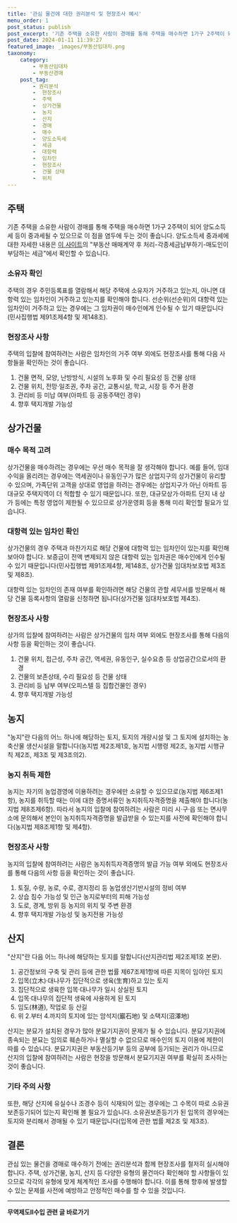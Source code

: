 ```yaml
---
title: '관심 물건에 대한 권리분석 및 현장조사 예시'
menu_order: 1
post_status: publish
post_excerpt: '기존 주택을 소유한 사람이 경매를 통해 주택을 매수하면 1가구 2주택이 되어 양도소득세 등이 중과세될 수 있으므로 이 점을 염두에 두는 것이 좋습니다. 양도소득세 중과세에 대한 자세한 내용은  이 사이트  https   www.easylaw.go.kr 의  부동산 매매계약 후 처리 각종세금납부하기 매도인이 부담하는 세금 에서 확인할 수 있습니다.'
post_date: 2024-01-11 11:39:27
featured_image: _images/부동산임대차.png
taxonomy:
    category:
        - 부동산임대차
        - 부동산경매
    post_tag:
        - 권리분석
        -  현장조사
        -  주택
        -  상가건물
        -  농지
        -  산지
        -  경매
        -  매수
        -  양도소득세
        -  세금
        -  대항력
        -  임차인
        -  현장조사
        -  건물 상태
        -  위치
---
```



## 주택

기존 주택을 소유한 사람이 경매를 통해 주택을 매수하면 1가구 2주택이 되어 양도소득세 등이 중과세될 수 있으므로 이 점을 염두에 두는 것이 좋습니다. 양도소득세 중과세에 대한 자세한 내용은 [이 사이트](https://www.easylaw.go.kr)의 "부동산 매매계약 후 처리-각종세금납부하기-매도인이 부담하는 세금"에서 확인할 수 있습니다.

### 소유자 확인

주택의 경우 주민등록표를 열람해서 해당 주택에 소유자가 거주하고 있는지, 아니면 대항력 있는 임차인이 거주하고 있는지를 확인해야 합니다. 선순위(선순위)의 대항력 있는 임차인이 거주하고 있는 경우에는 그 임차권이 매수인에게 인수될 수 있기 때문입니다(민사집행법 제91조제4항 및 제148조).

### 현장조사 사항

주택의 입찰에 참여하려는 사람은 임차인의 거주 여부 외에도 현장조사를 통해 다음 사항들을 확인하는 것이 좋습니다.

1. 건물 면적, 모양, 난방방식, 시설의 노후화 및 수리 필요성 등 건물 상태
2. 건물 위치, 전망·일조권, 주차 공간, 교통시설, 학교, 시장 등 주거 환경
3. 관리비 등 미납 여부(아파트 등 공동주택인 경우)
4. 향후 택지개발 가능성

## 상가건물

### 매수 목적 고려

상가건물을 매수하려는 경우에는 우선 매수 목적을 잘 생각해야 합니다. 예를 들어, 임대수익을 올리려는 경우에는 역세권이나 유동인구가 많은 상업지구의 상가건물이 유리할 수 있으며, 가족단위 고객을 상대로 영업을 하려는 경우에는 상업지구가 아닌 아파트 등 대규모 주택지역이 더 적합할 수 있기 때문입니다. 또한, 대규모상가·아파트 단지 내 상가 등에는 특정 영업이 제한될 수 있으므로 상가운영회 등을 통해 미리 확인할 필요가 있습니다.

### 대항력 있는 임차인 확인

상가건물의 경우 주택과 마찬가지로 해당 건물에 대항력 있는 임차인이 있는지를 확인해 보아야 합니다. 보증금이 전액 변제되지 않은 대항력 있는 임차권은 매수인에게 인수될 수 있기 때문입니다(민사집행법 제91조제4항, 제148조, 상가건물 임대차보호법 제3조 및 제8조).

대항력 있는 임차인의 존재 여부를 확인하려면 해당 건물의 관할 세무서를 방문해서 해당 건물 등록사항의 열람을 신청하면 됩니다(상가건물 임대차보호법 제4조).

### 현장조사 사항

상가의 입찰에 참여하려는 사람은 상가건물의 임차 여부 외에도 현장조사를 통해 다음의 사항 등을 확인하는 것이 좋습니다.

1. 건물 위치, 접근성, 주차 공간, 역세권, 유동인구, 실수요층 등 상업공간으로서의 환경
2. 건물의 보존상태, 수리 필요성 등 건물 상태
3. 관리비 등 납부 여부(오피스텔 등 집합건물인 경우)
4. 향후 택지개발 가능성

## 농지

"농지"란 다음의 어느 하나에 해당하는 토지, 토지의 개량시설 및 그 토지에 설치하는 농축산물 생산시설을 말합니다(농지법 제2조제1호, 농지법 시행령 제2조, 농지법 시행규칙 제2조, 제3조 및 제3조의2).

### 농지 취득 제한

농지는 자기의 농업경영에 이용하려는 경우에만 소유할 수 있으므로(농지법 제6조제1항), 농지를 취득할 때는 이에 대한 증명서류인 농지취득자격증명을 제출해야 합니다(농지법 제8조제6항). 따라서 농지의 입찰에 참여하려는 사람은 미리 시·구·읍 또는 면사무소에 문의해서 본인이 농지취득자격증명을 발급받을 수 있는지를 사전에 확인해야 합니다(농지법 제8조제1항 및 제4항).

### 현장조사 사항

농지의 입찰에 참여하려는 사람은 농지취득자격증명의 발급 가능 여부 외에도 현장조사를 통해 다음의 사항 등을 확인하는 것이 좋습니다.

1. 토질, 수량, 농로, 수로, 경지정리 등 농업생산기반시설의 정비 여부
2. 상습 침수 가능성 및 인근 농지로부터의 피해 가능성
3. 도로, 경계, 방위 등 농지의 위치 및 주변 환경
4. 향후 택지개발 가능성 및 농지전용 가능성

## 산지

"산지"란 다음 어느 하나에 해당하는 토지를 말합니다(산지관리법 제2조제1호 본문).

1. 공간정보의 구축 및 관리 등에 관한 법률 제67조제1항에 따른 지목이 임야인 토지
2. 입목(立木)·대나무가 집단적으로 생육(生育)하고 있는 토지
3. 집단적으로 생육한 입목·대나무가 일시 상실된 토지
4. 입목·대나무의 집단적 생육에 사용하게 된 토지
5. 임도(林道), 작업로 등 산길
6. 위 2.부터 4.까지의 토지에 있는 암석지(巖石地) 및 소택지(沼澤地)

산지는 분묘가 설치된 경우가 많아 분묘기지권이 문제가 될 수 있습니다. 분묘기지권에 종속되는 분묘는 임의로 훼손하거나 멸실할 수 없으므로 매수인의 토지 이용에 제한이 따를 수 있습니다. 분묘기지권은 부동산등기부 등의 공부에 등기되는 권리가 아니므로 산지의 입찰에 참여하려는 사람은 현장을 방문해서 분묘기지권 여부를 확실히 조사하는 것이 좋습니다.

### 기타 주의 사항

또한, 해당 산지에 유실수나 조경수 등이 식재되어 있는 경우에는 그 수목이 따로 소유권보존등기되어 있는지 확인해 볼 필요가 있습니다. 소유권보존등기가 된 입목의 경우에는 토지와 분리해서 경매될 수 있기 때문입니다(입목에 관한 법률 제2조 및 제3조).

## 결론

관심 있는 물건을 경매로 매수하기 전에는 권리분석과 함께 현장조사를 철저히 실시해야 합니다. 주택, 상가건물, 농지, 산지 등 다양한 유형의 물건마다 확인해야 할 사항들이 있으므로 각각의 유형에 맞게 체계적인 조사를 수행해야 합니다. 이를 통해 향후에 발생할 수 있는 문제를 사전에 예방하고 안정적인 매수를 할 수 있을 것입니다.
<!-- wp:separator -->
<hr class="wp-block-separator has-alpha-channel-opacity"/>
<!-- /wp:separator -->

<!-- wp:group {"backgroundColor":"base","layout":{"type":"constrained"}} -->
<div class="wp-block-group has-base-background-color has-background"><!-- wp:paragraph {"align":"center","fontSize":"medium"} -->
<p class="has-text-align-center has-large-font-size"><strong>무역제도Ⅱ수입 관련 글 바로가기</strong></p>
<!-- /wp:paragraph -->


<!-- wp:latest-posts
{"categories":[{"id":14432,"count":19,"description":"","link":"https://uknowlaw.com/category/%eb%ac%b4%ec%97%ad%ec%a0%9c%eb%8f%84%e2%85%b1%ec%88%98%ec%9e%85/","name":"무역제도Ⅱ수입","slug":"무역제도Ⅱ수입","taxonomy":"category","parent":0,"meta":[],"_links":{"self":[{"href":"https://uknowlaw.com/wp-json/wp/v2/categories/14432"}],"collection":[{"href":"https://uknowlaw.com/wp-json/wp/v2/categories"}],"about":[{"href":"https://uknowlaw.com/wp-json/wp/v2/taxonomies/category"}],"wp:post_type":[{"href":"https://uknowlaw.com/wp-json/wp/v2/posts?categories=14432"}],"curies":[{"name":"wp","href":"https://api.w.org/{rel}","templated":true}]}}],"postsToShow":100,"excerptLength":28,"postLayout":"grid","columns":2,"featuredImageAlign":"left","featuredImageSizeSlug":"large","fontSize":"small"} /--></div>
<!-- /wp:group -->